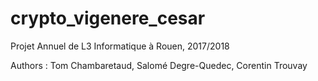 # crypto_vigenere_cesar

Projet Annuel de L3 Informatique à Rouen, 2017/2018

Authors : Tom Chambaretaud, Salomé Degre-Quedec, Corentin Trouvay
